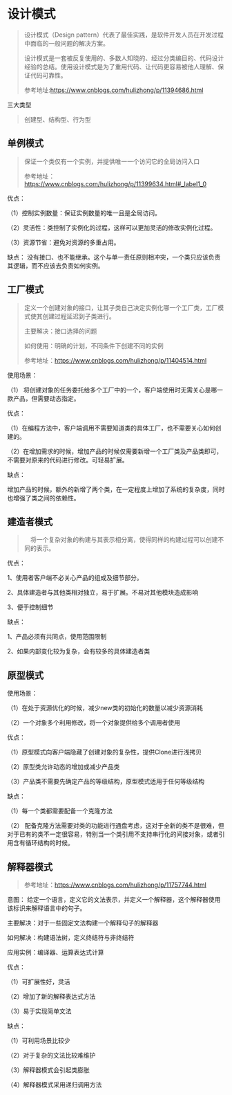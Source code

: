 # 设计模式

> 设计模式（Design pattern）代表了最佳实践，是软件开发人员在开发过程中面临的一般问题的解决方案。
>
> 设计模式是一套被反复使用的、多数人知晓的、经过分类编目的、代码设计经验的总结。使用设计模式是为了重用代码、让代码更容易被他人理解、保证代码可靠性。
>
> 参考地址:<https://www.cnblogs.com/hulizhong/p/11394686.html>

三大类型
> 创建型、结构型、行为型

## 单例模式

> 保证一个类仅有一个实例，并提供唯一一个访问它的全局访问入口
>
> 参考地址：<https://www.cnblogs.com/hulizhong/p/11399634.html#_label1_0>

优点：

（1）控制实例数量：保证实例数量的唯一且是全局访问。

（2）灵活性：类控制了实例化的过程，这样可以更加灵活的修改实例化过程。

（3）资源节省：避免对资源的多重占用。

缺点：
没有接口、也不能继承。这个与单一责任原则相冲突，一个类只应该负责其逻辑，而不应该去负责如何实例。

## 工厂模式

> 定义一个创建对象的接口，让其子类自己决定实例化哪一个工厂类，工厂模式使其创建过程延迟到子类进行。
>
>主要解决：接口选择的问题
>
>如何使用：明确的计划，不同条件下创建不同的实例
>
>参考地址：<https://www.cnblogs.com/hulizhong/p/11404514.html>

使用场景：

（1） 将创建对象的任务委托给多个工厂中的一个，客户端使用时无需关心是哪一款产品，但需要动态指定。

优点：

（1）在编程方法中，客户端调用不需要知道类的具体工厂，也不需要关心如何创建的。

（2）在增加需求的时候，增加产品的时候仅需要新增一个工厂类及产品类即可，不需要对原来的代码进行修改。可轻易扩展。

缺点：

增加产品的时候，额外的新增了两个类，在一定程度上增加了系统的复杂度，同时也增强了类之间的依赖性。

## 建造者模式

>　将一个复杂对象的构建与其表示相分离，使得同样的构建过程可以创建不同的表示。 

优点：

1、使用者客户端不必关心产品的组成及细节部分。

2、具体建造者与其他类相对独立，易于扩展。不易对其他模块造成影响

3、便于控制细节

缺点：

1、产品必须有共同点，使用范围限制

2、如果内部变化较为复杂，会有较多的具体建造者类

## 原型模式

使用场景：

（1）在处于资源优化的时候，减少new类的初始化的数量以减少资源消耗

（2）一个对象多个利用修改，将一个对象提供给多个调用者使用

优点：

（1）原型模式向客户端隐藏了创建对象的复杂性，提供Clone进行浅拷贝

（2）原型类允许动态的增加或减少产品类

（3）产品类不需要先确定产品的等级结构，原型模式适用于任何等级结构

缺点：

（1）每一个类都需要配备一个克隆方法

（2） 配备克隆方法需要对类的功能进行通盘考虑，这对于全新的类不是很难，但对于已有的类不一定很容易，特别当一个类引用不支持串行化的间接对象，或者引用含有循环结构的时候。

## 解释器模式

> 参考地址：<https://www.cnblogs.com/hulizhong/p/11757744.html>
>

意图： 给定一个语言，定义它的文法表示，并定义一个解释器，这个解释器使用该标识来解释语言中的句子。

主要解决：对于一些固定文法构建一个解释句子的解释器

如何解决：构建语法树，定义终结符与非终结符

应用实例：编译器、运算表达式计算

优点：

（1）可扩展性好，灵活

（2）增加了新的解释表达式方法

（3）易于实现简单文法

缺点：

（1）可利用场景比较少

（2）对于复杂的文法比较难维护

（3）解释器模式会引起类膨胀

（4）解释器模式采用递归调用方法
